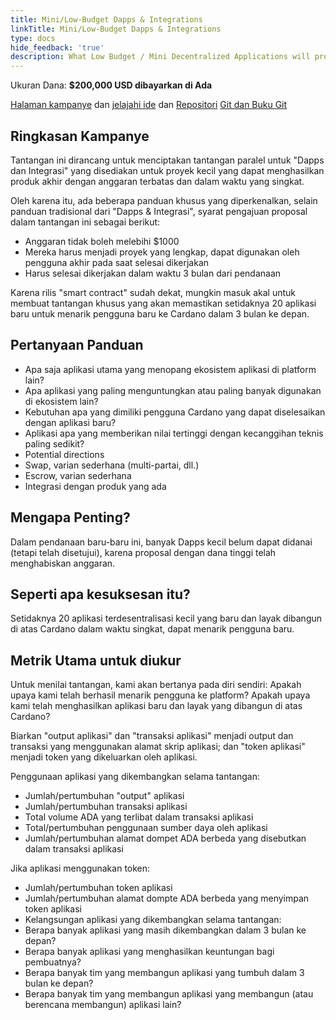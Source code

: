 ```yaml
---
title: Mini/Low-Budget Dapps & Integrations
linkTitle: Mini/Low-Budget Dapps & Integrations
type: docs
hide_feedback: 'true'
description: What Low Budget / Mini Decentralized Applications will provide the most value for end users in the next 3 months?
---
```


Ukuran Dana: **$200,000 USD dibayarkan di Ada**

[Halaman kampanye](https://cardano.ideascale.com/a/campaign-home/26250) dan [jelajahi ide](https://cardano.ideascale.com/a/ideas/top/campaign-filter/byids/campaigns/26250/stage/unspecified) dan [Repositori](https://github.com/Catalyst-Challenges/F7-Mini-Low-Budget-Dapps-and-Integrations) [Git dan Buku Git](https://quality-assurance-dao.gitbook.io/catalyst-fund-7-challenges/fund-7/mini-low-budget-dapps-and-integrations)

## Ringkasan Kampanye

Tantangan ini dirancang untuk menciptakan tantangan paralel untuk "Dapps dan Integrasi" yang disediakan untuk proyek kecil yang dapat menghasilkan produk akhir dengan anggaran terbatas dan dalam waktu yang singkat.

Oleh karena itu, ada beberapa panduan khusus yang diperkenalkan, selain panduan tradisional dari "Dapps &amp; Integrasi", syarat pengajuan proposal dalam tantangan ini sebagai berikut:

- Anggaran tidak boleh melebihi $1000
- Mereka harus menjadi proyek yang lengkap, dapat digunakan oleh pengguna akhir pada saat selesai dikerjakan
- Harus selesai dikerjakan dalam waktu 3 bulan dari pendanaan

Karena rilis "smart contract" sudah dekat, mungkin masuk akal untuk membuat tantangan khusus yang akan memastikan setidaknya 20 aplikasi baru untuk menarik pengguna baru ke Cardano dalam 3 bulan ke depan.

## Pertanyaan Panduan

- Apa saja aplikasi utama yang menopang ekosistem aplikasi di platform lain?
- Apa aplikasi yang paling menguntungkan atau paling banyak digunakan di ekosistem lain?
- Kebutuhan apa yang dimiliki pengguna Cardano yang dapat diselesaikan dengan aplikasi baru?
- Aplikasi apa yang memberikan nilai tertinggi dengan kecanggihan teknis paling sedikit?
- Potential directions
- Swap, varian sederhana (multi-partai, dll.)
- Escrow, varian sederhana
- Integrasi dengan produk yang ada

## Mengapa Penting?

Dalam pendanaan baru-baru ini, banyak Dapps kecil belum dapat didanai (tetapi telah disetujui), karena proposal dengan dana tinggi telah menghabiskan anggaran.

## Seperti apa kesuksesan itu?

Setidaknya 20 aplikasi terdesentralisasi kecil yang baru dan layak dibangun di atas Cardano dalam waktu singkat, dapat menarik pengguna baru.

## Metrik Utama untuk diukur

Untuk menilai tantangan, kami akan bertanya pada diri sendiri: Apakah upaya kami telah berhasil menarik pengguna ke platform? Apakah upaya kami telah menghasilkan aplikasi baru dan layak yang dibangun di atas Cardano?

Biarkan "output aplikasi" dan "transaksi aplikasi" menjadi output dan transaksi yang menggunakan alamat skrip aplikasi; dan "token aplikasi" menjadi token yang dikeluarkan oleh aplikasi.

Penggunaan aplikasi yang dikembangkan selama tantangan:

- Jumlah/pertumbuhan "output" aplikasi
- Jumlah/pertumbuhan transaksi aplikasi
- Total volume ADA yang terlibat dalam transaksi aplikasi
- Total/pertumbuhan penggunaan sumber daya oleh aplikasi
- Jumlah/pertumbuhan alamat dompet ADA berbeda yang disebutkan dalam transaksi aplikasi

Jika aplikasi menggunakan token:

- Jumlah/pertumbuhan token aplikasi
- Jumlah/pertumbuhan alamat dompte ADA berbeda yang menyimpan token aplikasi
- Kelangsungan aplikasi yang dikembangkan selama tantangan:
- Berapa banyak aplikasi yang masih dikembangkan dalam 3 bulan ke depan?
- Berapa banyak aplikasi yang menghasilkan keuntungan bagi pembuatnya?
- Berapa banyak tim yang membangun aplikasi yang tumbuh dalam 3 bulan ke depan?
- Berapa banyak tim yang membangun aplikasi yang membangun (atau berencana membangun) aplikasi lain?
